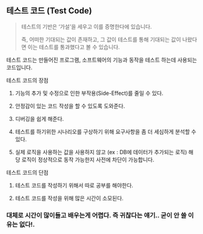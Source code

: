 ## 테스트 코드 (Test Code)
>테스트의 기반은 ‘가설’을 세우고 이를 증명한다에 있습니다.
>
>즉, 어떠한 기대되는 값이 존재하고, 그 값이 테스트를 통해 기대되는 값이 나왔다면 이는 테스트를 통과했다고 볼 수 있습니다.

테스트 코드는 만들어진 프로그램, 소프트웨어의 기능과 동작을 테스트 하는데 사용되는 코드입니다.

테스트 코드의 장점

1. 기능의 추가 및 수정으로 인한 부작용(Side-Effect)를 줄일 수 있다.

2. 안정감이 있는 코드 작성을 할 수 있도록 도와준다.

3. 디버깅을 쉽게 해준다.

4. 테스트를 하기위한 시나리오를 구상하기 위해 요구사항을 좀 더 세심하게 분석할 수 있다.

5. 실제 로직을 사용하는 값을 사용하지 않고 (ex : DB에 데이터가 추가되는 로직) 해당 로직이 정상적으로 동작 가능한지 사전에 차단이 가능합니다.

테스트 코드의 단점

1. 테스트 코드를 작성하기 위해서 따로 공부를 해야한다.

2. 테스트 코드를 작성을 위해 많은 시간이 소모된다.

### 대체로 시간이 많이들고 배우는게 어렵다. 즉 귀찮다는 얘기.. 굳이 안 쓸 이유는 없다!.
